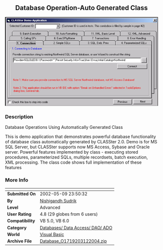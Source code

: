 ﻿<div align="center">

## Database Operation\-Auto Generated Class

<img src="PIC2004312311468156.jpg">
</div>

### Description

Database Operations Using Automatically Generated Class

This is demo application that demonstrates powerful database functionality of database class automatically generated by CLASSter 2.0. Demo is for MS SQL Server, but CLASSter supports now MS Access, Sybase and Oracle server. Powerful features implemented by class - executing stored procedures, parameterized SQLs, multiple recordsets, batch execution, XML processing. The class code shows full implementation of these features
 
### More Info
 


<span>             |<span>
---                |---
**Submitted On**   |2002-05-09 23:50:32
**By**             |[Nishigandh Sudrik](https://github.com/Planet-Source-Code/PSCIndex/blob/master/ByAuthor/nishigandh-sudrik.md)
**Level**          |Advanced
**User Rating**    |4.8 (29 globes from 6 users)
**Compatibility**  |VB 5\.0, VB 6\.0
**Category**       |[Databases/ Data Access/ DAO/ ADO](https://github.com/Planet-Source-Code/PSCIndex/blob/master/ByCategory/databases-data-access-dao-ado__1-6.md)
**World**          |[Visual Basic](https://github.com/Planet-Source-Code/PSCIndex/blob/master/ByWorld/visual-basic.md)
**Archive File**   |[Database\_O1719203122004\.zip](https://github.com/Planet-Source-Code/nishigandh-sudrik-database-operation-auto-generated-class__1-52322/archive/master.zip)








